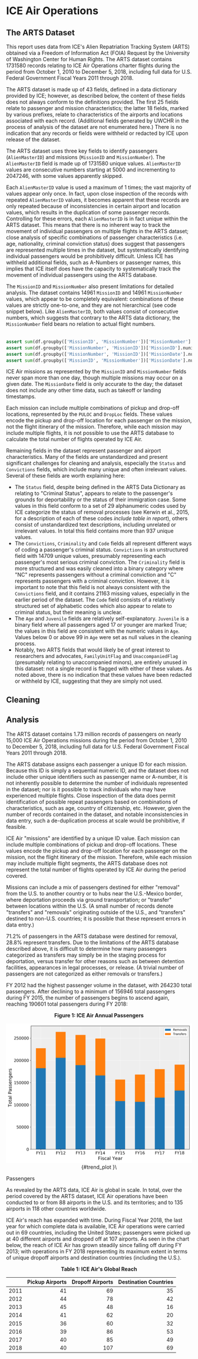 

# ICE Air Operations

## The ARTS Dataset

This report uses data from ICE's Alien Repatriation Tracking System (ARTS) obtained via a Freedom of Information Act (FOIA) Request by the University of Washington Center for Human Rights. The ARTS dataset contains 1731580 records relating to ICE Air Operations charter flights during the period from October 1, 2010 to December 5, 2018, including full data for U.S. Federal Government Fiscal Years 2011 through 2018.

The ARTS dataset is made up of 43 fields, defined in a data dictionary provided by ICE; however, as described below, the content of these fields does not always conform to the definitions provided. The first 25 fields relate to passenger and mission characteristics; the latter 18 fields, marked by various prefixes, relate to characteristics of the airports and locations associated with each record. (Additional fields generated by UWCHR in the process of analysis of the dataset are not enumerated here.) There is no indication that any records or fields were withheld or redacted by ICE upon release of the dataset.

The ARTS dataset uses three key fields to identify passengers (`AlienMasterID`) and missions (`MissionID` and `MissionNumber`). The `AlienMasterID` field is made up of 1731580 unique values. `AlienMasterID` values are consecutive numbers starting at 5000 and incrementing to 2047246, with some values apparently skipped.

Each `AlienMasterID` value is used a maximum of 1 times; the vast majority of values appear only once. In fact, upon close inspection of the records with repeated `AlienMasterID` values, it becomes apparent that these records are only repeated because of inconsistencies in certain airport and location values, which results in the duplication of some passenger records. Controlling for these errors, each `AlienMasterID` is in fact unique within the ARTS dataset. This means that there is no inherent way to track the movement of individual passengers on multiple flights in the ARTS dataset; close analysis of specific combinations of passenger characteristics (i.e. age, nationality, criminal conviction status) does suggest that passengers are represented multiple times in the dataset, but systematically identifying individual passengers would be prohibitively difficult. Unless ICE has withheld additional fields, such as A-Numbers or passenger names, this implies that ICE itself does have the capacity to systematically track the movement of individual passengers using the ARTS database.

The `MissionID` and `MissionNumber` also present limitations for detailed analysis. The dataset contains 14961 `MissionID` and 14961 `MissionNumber` values, which appear to be completely equivalent: combinations of these values are strictly one-to-one, and they are not hierarchical (see code snippet below). Like `AlienMasterID`, both values consist of consecutive numbers, which suggests that contrary to the ARTS data dictionary, the `MissionNumber` field bears no relation to actual flight numbers.


```python

assert sum(df.groupby(['MissionID', 'MissionNumber'])['MissionNumber'].nunique() > 1) == 0
assert sum(df.groupby(['MissionNumber', 'MissionID'])['MissionID'].nunique() > 1) == 0
assert sum(df.groupby(['MissionNumber', 'MissionID'])['MissionDate'].nunique() > 1) == 0
assert sum(df.groupby(['MissionID', 'MissionNumber'])['MissionDate'].nunique() > 1) == 0
```




ICE Air missions as represented by the `MissionID` and `MissionNumber` fields never span more than one day, though multiple missions may occur on a given date. The `MissionDate` field is only accurate to the day; the dataset does not include any other time data, such as takeoff or landing timestamps.

Each mission can include multiple combinations of pickup and drop-off locations, represented by the `PULOC` and `DropLoc` fields. These values encode the pickup and drop-off location for each passenger on the mission, not the flight itinerary of the mission. Therefore, while each mission may include multiple flights, it is not possible to use the ARTS database to calculate the total number of flights operated by ICE Air.

Remaining fields in the dataset represent passenger and airport characteristics. Many of the fields are unstandardized and present significant challenges for cleaning and analysis, especially the `Status` and `Convictions` fields, which include many unique and often irrelevant values. Several of these fields are worth explaining here:

* The `Status` field, despite being defined in the ARTS Data Dictionary as relating to "Criminal Status", appears to relate to the passenger's grounds for deportability or the status of their immigration case. Some values in this field conform to a set of 29 alphanumeric codes used by ICE categorize the status of removal processes (see Kerwin et al., 2015, for a description of each of these codes *include table in report*), others consist of unstandardized text descriptions, including unrelated or irrelevant values. In total this field contains more than 937 unique values.
* The `Convictions`, `Criminality` and `Code` fields all represent different ways of coding a passenger's criminal status. `Convictions` is an unstructured field with 14709 unique values, presumably representing each passenger's most serious criminal conviction. The `Criminality` field is more structured and was easily cleaned into a binary category where "NC" represents passengers without a criminal conviction and "C" represents passengers with a criminal conviction. However, it is important to note that this field is not always consistent with the `Convictions` field, and it contains 21163 missing values, especially in the earlier period of the dataset. The `Code` field consists of a relatively structured set of alphabetic codes which also appear to relate to criminal status, but their meaning is unclear.
* The `Age` and `Juvenile` fields are relatively self-explanatory. `Juvenile` is a binary field where all passengers aged 17 or younger are marked True; the values in this field are consistent with the numeric values in `Age`. Values below 0 or above 99 in `Age` were set as null values in the cleaning process.
* Notably, two ARTS fields that would likely be of great interest to researchers and advocates, `FamilyUnitFlag` and `UnaccompaniedFlag` (presumably relating to unaccompanied minors), are entirely unused in this dataset: not a single record is flagged with either of these values. As noted above, there is no indication that these values have been redacted or withheld by ICE, suggesting that they are simply not used.

## Cleaning

## Analysis




The ARTS dataset contains 1.73 million records of passengers on nearly 15,000 ICE Air Operations missions during the period from October 1, 2010 to December 5, 2018, including full data for U.S. Federal Government Fiscal Years 2011 through 2018.

The ARTS database assigns each passenger a unique ID for each mission. Because this ID is simply a sequential numeric ID, and the dataset does not include other unique identifiers such as passenger name or A-number, it is not inherently possible to determine the number of individuals represented in the dataset; nor is it possible to track individuals who may have experienced multiple flights. Close inspection of the data does permit identification of possible repeat passengers based on combinations of characteristics, such as age, country of citizenship, etc. However, given the number of records contained in the dataset, and notable inconsistencies in data entry, such a de-duplication process at scale would be prohibitive, if feasible.

ICE Air "missions" are identified by a unique ID value. Each mission can include multiple combinations of pickup and drop-off locations. These values encode the pickup and drop-off location for each passenger on the mission, not the flight itinerary of the mission. Therefore, while each mission may include multiple flight segments, the ARTS database does not represent the total number of flights operated by ICE Air during the period covered.

Missions can include a mix of passengers destined for either "removal" from the U.S. to another country or to hubs near the U.S.-Mexico border, where deportation proceeds via ground transportation; or "transfer" between locations within the U.S. (A small number of records denote "transfers" and "removals" originating outside of the U.S., and "transfers" destined to non-U.S. countries; it is possible that these represent errors in data entry.)




71.2% of passengers in the ARTS database were destined for removal, 28.8% represent transfers. Due to the limitations of the ARTS database described above, it is difficult to determine how many passengers categorized as transfers may simply be in the staging process for deportation, versus transfer for other reasons such as between detention facilities, appearances in legal processes, or release. (A trivial number of passengers are not categorized as either removals or transfers.)

FY 2012 had the highest passenger volume in the dataset, with 264230 total passengers. After declining to a minimum of 156946 total passengers during FY 2015, the number of passengers begins to ascend again, reaching 190601 total passengers during FY 2018:

<div align='center'>
<p><strong>Figure 1: ICE Air Annual Passengers</strong></p>

![](figures/report_trend_plot_1.png){#trend_plot }\

</div>

Passengers 

As revealed by the ARTS data, ICE Air is global in scale. In total, over the period covered by the ARTS dataset, ICE Air operations have been conducted to or from 88 airports in the U.S. and its territories; and to 135 airports in 118 other countries worldwide.

ICE Air's reach has expanded with time. During Fiscal Year 2018, the last year for which complete data is available, ICE Air operations were carried out in 69 countries, including the United States; passengers were picked up at 40 different airports and dropped off at 107 airports. As seen in the chart below, the reach of ICE Air has grown steadily since falling off during FY 2013; with operations in FY 2018 representing its maximum extent in terms of unique dropoff airports and destination countries (including the U.S.).

<div align='center'>
<p><strong>Table 1: ICE Air's Global Reach</strong></p>
<table>
<thead>
<tr><th style="text-align: right;">    </th><th style="text-align: right;">  Pickup Airports</th><th style="text-align: right;">  Dropoff Airports</th><th style="text-align: right;">  Destination Countries</th></tr>
</thead>
<tbody>
<tr><td style="text-align: right;">2011</td><td style="text-align: right;">               41</td><td style="text-align: right;">                69</td><td style="text-align: right;">                     35</td></tr>
<tr><td style="text-align: right;">2012</td><td style="text-align: right;">               44</td><td style="text-align: right;">                78</td><td style="text-align: right;">                     42</td></tr>
<tr><td style="text-align: right;">2013</td><td style="text-align: right;">               45</td><td style="text-align: right;">                48</td><td style="text-align: right;">                     16</td></tr>
<tr><td style="text-align: right;">2014</td><td style="text-align: right;">               41</td><td style="text-align: right;">                62</td><td style="text-align: right;">                     20</td></tr>
<tr><td style="text-align: right;">2015</td><td style="text-align: right;">               36</td><td style="text-align: right;">                60</td><td style="text-align: right;">                     32</td></tr>
<tr><td style="text-align: right;">2016</td><td style="text-align: right;">               39</td><td style="text-align: right;">                86</td><td style="text-align: right;">                     53</td></tr>
<tr><td style="text-align: right;">2017</td><td style="text-align: right;">               40</td><td style="text-align: right;">                85</td><td style="text-align: right;">                     49</td></tr>
<tr><td style="text-align: right;">2018</td><td style="text-align: right;">               40</td><td style="text-align: right;">               107</td><td style="text-align: right;">                     69</td></tr>
</tbody>
</table>
</div>

